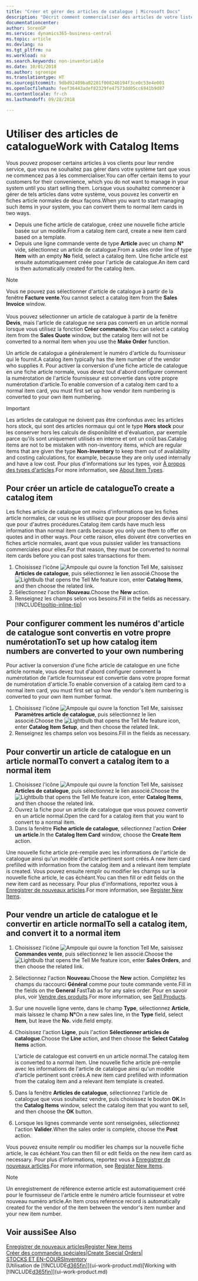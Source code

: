 ```yaml
---
title: "Créer et gérer des articles de catalogue | Microsoft Docs"
description: "Décrit comment commercialiser des articles de votre liste de fournisseurs d'articles mais pas dans votre propre liste d'articles."
documentationcenter: 
author: SorenGP
ms.service: dynamics365-business-central
ms.topic: article
ms.devlang: na
ms.tgt_pltfrm: na
ms.workload: na
ms.search.keywords: non-inventoriable
ms.date: 10/01/2018
ms.author: sgroespe
ms.translationtype: HT
ms.sourcegitcommit: 9dbd92409ba02281f008246194f3ce0c53e4e001
ms.openlocfilehash: feef36443adef82329fe47573dd05cc6941b9d87
ms.contentlocale: fr-ch
ms.lasthandoff: 09/28/2018

---
```

# <a name="work-with-catalog-items"></a><span data-ttu-id="6330f-103">Utiliser des articles de catalogue</span><span class="sxs-lookup"><span data-stu-id="6330f-103">Work with Catalog Items</span></span>
<span data-ttu-id="6330f-104">Vous pouvez proposer certains articles à vos clients pour leur rendre service, que vous ne souhaitez pas gérer dans votre système tant que vous ne commencez pas à les commercialiser.</span><span class="sxs-lookup"><span data-stu-id="6330f-104">You can offer certain items to your customers for their convenience, which you do not want to manage in your system until you start selling them.</span></span> <span data-ttu-id="6330f-105">Lorsque vous souhaitez commencer à gérer de tels articles dans votre système, vous pouvez les convertir en fiches article normales de deux façons.</span><span class="sxs-lookup"><span data-stu-id="6330f-105">When you want to start managing such items in your system, you can convert them to normal item cards in two ways.</span></span>

* <span data-ttu-id="6330f-106">Depuis une fiche article de catalogue, créez une nouvelle fiche article basée sur un modèle.</span><span class="sxs-lookup"><span data-stu-id="6330f-106">From a catalog item card, create a new item card based on a template.</span></span>
* <span data-ttu-id="6330f-107">Depuis une ligne commande vente de type **Article** avec un champ **N°** vide, sélectionnez un article de catalogue.</span><span class="sxs-lookup"><span data-stu-id="6330f-107">From a sales order line of type **Item** with an empty **No** field, select a catalog item.</span></span> <span data-ttu-id="6330f-108">Une fiche article est ensuite automatiquement créée pour l'article de catalogue.</span><span class="sxs-lookup"><span data-stu-id="6330f-108">An item card is then automatically created for the catalog item.</span></span>

> [!NOTE]  
> <span data-ttu-id="6330f-109">Vous ne pouvez pas sélectionner d'article de catalogue à partir de la fenêtre **Facture vente**.</span><span class="sxs-lookup"><span data-stu-id="6330f-109">You cannot select a catalog item from the **Sales Invoice** window.</span></span><br /><br />
> <span data-ttu-id="6330f-110">Vous pouvez sélectionner un article de catalogue à partir de la fenêtre **Devis**, mais l'article de catalogue ne sera pas converti en un article normal lorsque vous utilisez la fonction **Créer commande**.</span><span class="sxs-lookup"><span data-stu-id="6330f-110">You can select a catalog item from the **Sales Quote** window, but the catalog item will not be converted to a normal item when you use the **Make Order** function.</span></span>

<span data-ttu-id="6330f-111">Un article de catalogue a généralement le numéro d'article du fournisseur qui le fournit.</span><span class="sxs-lookup"><span data-stu-id="6330f-111">A catalog item typically has the item number of the vendor who supplies it.</span></span> <span data-ttu-id="6330f-112">Pour activer la conversion d'une fiche article de catalogue en une fiche article normale, vous devez tout d'abord configurer comment la numérotation de l'article fournisseur est convertie dans votre propre numérotation d'article.</span><span class="sxs-lookup"><span data-stu-id="6330f-112">To enable conversion of a catalog item card to a normal item card, you must first set up how vendor item numbering is converted to your own item numbering.</span></span>   

> [!Important]
> <span data-ttu-id="6330f-113">Les articles de catalogue ne doivent pas être confondus avec les articles hors stock, qui sont des articles normaux qui ont le type **Hors stock** pour les conserver hors les calculs de disponibilité et d'évaluation, par exemple parce qu'ils sont uniquement utilisés en interne et ont un coût bas.</span><span class="sxs-lookup"><span data-stu-id="6330f-113">Catalog items are not to be mistaken with non-inventory items, which are regular items that are given the type **Non-Inventory** to keep them out of availability and costing calculations, for example, because they are only used internally and have a low cost.</span></span> <span data-ttu-id="6330f-114">Pour plus d'informations sur les types, voir [À propos des types d'articles](inventory-about-item-types.md).</span><span class="sxs-lookup"><span data-stu-id="6330f-114">For more information, see [About Item Types](inventory-about-item-types.md).</span></span>

## <a name="to-create-a-catalog-item"></a><span data-ttu-id="6330f-115">Pour créer un article de catalogue</span><span class="sxs-lookup"><span data-stu-id="6330f-115">To create a catalog item</span></span>
<span data-ttu-id="6330f-116">Les fiches article de catalogue ont moins d'informations que les fiches article normales, car vous ne les utilisez que pour proposer des devis ainsi que pour d'autres procédures.</span><span class="sxs-lookup"><span data-stu-id="6330f-116">Catalog item cards have much less information than normal item cards because you only use them to offer on quotes and in other ways.</span></span> <span data-ttu-id="6330f-117">Pour cette raison, elles doivent être converties en fiches article normales, avant que vous puissiez valider les transactions commerciales pour elles.</span><span class="sxs-lookup"><span data-stu-id="6330f-117">For that reason, they must be converted to normal item cards before you can post sales transactions for them.</span></span>

1. <span data-ttu-id="6330f-118">Choisissez l'icône ![Ampoule qui ouvre la fonction Tell Me](media/ui-search/search_small.png "Dites-moi ce que vous voulez faire"), saisissez **Articles de catalogue**, puis sélectionnez le lien associé.</span><span class="sxs-lookup"><span data-stu-id="6330f-118">Choose the ![Lightbulb that opens the Tell Me feature](media/ui-search/search_small.png "Tell me what you want to do") icon, enter **Catalog Items**, and then choose the related link.</span></span>
2. <span data-ttu-id="6330f-119">Sélectionnez l'action **Nouveau**.</span><span class="sxs-lookup"><span data-stu-id="6330f-119">Choose the **New** action.</span></span>
3. <span data-ttu-id="6330f-120">Renseignez les champs selon vos besoins.</span><span class="sxs-lookup"><span data-stu-id="6330f-120">Fill in the fields as necessary.</span></span> [!INCLUDE[tooltip-inline-tip](includes/tooltip-inline-tip_md.md)]

## <a name="to-set-up-how-catalog-item-numbers-are-converted-to-your-own-numbering"></a><span data-ttu-id="6330f-121">Pour configurer comment les numéros d'article de catalogue sont convertis en votre propre numérotation</span><span class="sxs-lookup"><span data-stu-id="6330f-121">To set up how catalog item numbers are converted to your own numbering</span></span>
<span data-ttu-id="6330f-122">Pour activer la conversion d'une fiche article de catalogue en une fiche article normale, vous devez tout d'abord configurer comment la numérotation de l'article fournisseur est convertie dans votre propre format de numérotation d'article.</span><span class="sxs-lookup"><span data-stu-id="6330f-122">To enable conversion of a catalog item card to a normal item card, you must first set up how the vendor's item numbering is converted to your own item number format.</span></span>

1. <span data-ttu-id="6330f-123">Choisissez l'icône ![Ampoule qui ouvre la fonction Tell Me](media/ui-search/search_small.png "Dites-moi ce que vous voulez faire"), saisissez **Paramètres article de catalogue**, puis sélectionnez le lien associé.</span><span class="sxs-lookup"><span data-stu-id="6330f-123">Choose the ![Lightbulb that opens the Tell Me feature](media/ui-search/search_small.png "Tell me what you want to do") icon, enter **Catalog Item Setup**, and then choose the related link.</span></span>
2. <span data-ttu-id="6330f-124">Renseignez les champs selon vos besoins.</span><span class="sxs-lookup"><span data-stu-id="6330f-124">Fill in the fields as necessary.</span></span>

## <a name="to-convert-a-catalog-item-to-a-normal-item"></a><span data-ttu-id="6330f-125">Pour convertir un article de catalogue en un article normal</span><span class="sxs-lookup"><span data-stu-id="6330f-125">To convert a catalog item to a normal item</span></span>
1. <span data-ttu-id="6330f-126">Choisissez l'icône ![Ampoule qui ouvre la fonction Tell Me](media/ui-search/search_small.png "Dites-moi ce que vous voulez faire"), saisissez **Articles de catalogue**, puis sélectionnez le lien associé.</span><span class="sxs-lookup"><span data-stu-id="6330f-126">Choose the ![Lightbulb that opens the Tell Me feature](media/ui-search/search_small.png "Tell me what you want to do") icon, enter **Catalog Items**, and then choose the related link.</span></span>
2. <span data-ttu-id="6330f-127">Ouvrez la fiche pour un article de catalogue que vous pouvez convertir en un article normal.</span><span class="sxs-lookup"><span data-stu-id="6330f-127">Open the card for a catalog item that you want to convert to a normal item.</span></span>
3. <span data-ttu-id="6330f-128">Dans la fenêtre **Fiche article de catalogue**, sélectionnez l'action **Créer un article**.</span><span class="sxs-lookup"><span data-stu-id="6330f-128">In the **Catalog Item Card** window, choose the **Create Item** action.</span></span>

<span data-ttu-id="6330f-129">Une nouvelle fiche article pré-remplie avec les informations de l'article de catalogue ainsi qu'un modèle d'article pertinent sont créés.</span><span class="sxs-lookup"><span data-stu-id="6330f-129">A new item card prefilled with information from the catalog item and a relevant item template is created.</span></span> <span data-ttu-id="6330f-130">Vous pouvez ensuite remplir ou modifier les champs sur la nouvelle fiche article, le cas échéant.</span><span class="sxs-lookup"><span data-stu-id="6330f-130">You can then fill or edit fields on the new item card as necessary.</span></span> <span data-ttu-id="6330f-131">Pour plus d'informations, reportez vous à [Enregistrer de nouveaux articles](inventory-how-register-new-items.md).</span><span class="sxs-lookup"><span data-stu-id="6330f-131">For more information, see [Register New Items](inventory-how-register-new-items.md).</span></span>

## <a name="to-sell-a-catalog-item-and-convert-it-to-a-normal-item"></a><span data-ttu-id="6330f-132">Pour vendre un article de catalogue et le convertir en article normal</span><span class="sxs-lookup"><span data-stu-id="6330f-132">To sell a catalog item, and convert it to a normal item</span></span>
1. <span data-ttu-id="6330f-133">Choisissez l'icône ![Ampoule qui ouvre la fonction Tell Me](media/ui-search/search_small.png "Dites-moi ce que vous voulez faire"), saisissez **Commandes vente**, puis sélectionnez le lien associé.</span><span class="sxs-lookup"><span data-stu-id="6330f-133">Choose the ![Lightbulb that opens the Tell Me feature](media/ui-search/search_small.png "Tell me what you want to do") icon, enter **Sales Orders**, and then choose the related link.</span></span>
2. <span data-ttu-id="6330f-134">Sélectionnez l'action **Nouveau**.</span><span class="sxs-lookup"><span data-stu-id="6330f-134">Choose the **New** action.</span></span> <span data-ttu-id="6330f-135">Complétez les champs du raccourci **Général** comme pour toute commande vente.</span><span class="sxs-lookup"><span data-stu-id="6330f-135">Fill in the fields on the **General** FastTab as for any sales order.</span></span> <span data-ttu-id="6330f-136">Pour en savoir plus, voir [Vendre des produits](sales-how-sell-products.md).</span><span class="sxs-lookup"><span data-stu-id="6330f-136">For more information, see [Sell Products](sales-how-sell-products.md).</span></span>
3. <span data-ttu-id="6330f-137">Sur une nouvelle ligne vente, dans le champ **Type**, sélectionnez **Article**, mais laissez le champ **N°**</span><span class="sxs-lookup"><span data-stu-id="6330f-137">On a new sales line, in the **Type** field, select **Item**, but leave the **No.**</span></span> <span data-ttu-id="6330f-138">vide.</span><span class="sxs-lookup"><span data-stu-id="6330f-138">field empty.</span></span>
4. <span data-ttu-id="6330f-139">Choisissez l'action **Ligne**, puis l'action **Sélectionner articles de catalogue**.</span><span class="sxs-lookup"><span data-stu-id="6330f-139">Choose the **Line** action, and then choose the **Select Catalog Items** action.</span></span>

    <span data-ttu-id="6330f-140">L'article de catalogue est converti en un article normal.</span><span class="sxs-lookup"><span data-stu-id="6330f-140">The catalog item is converted to a normal item.</span></span> <span data-ttu-id="6330f-141">Une nouvelle fiche article pré-remplie avec les informations de l'article de catalogue ainsi qu'un modèle d'article pertinent sont créés.</span><span class="sxs-lookup"><span data-stu-id="6330f-141">A new item card prefilled with information from the catalog item and a relevant item template is created.</span></span>
5. <span data-ttu-id="6330f-142">Dans la fenêtre **Articles de catalogue**, sélectionnez l'article de catalogue que vous souhaitez vendre, puis choisissez le bouton **OK**.</span><span class="sxs-lookup"><span data-stu-id="6330f-142">In the **Catalog Items** window, select the catalog item that you want to sell, and then choose the **OK** button.</span></span>
6. <span data-ttu-id="6330f-143">Lorsque les lignes commande vente sont renseignées, sélectionnez l'action **Valider**.</span><span class="sxs-lookup"><span data-stu-id="6330f-143">When the sales order is complete, choose the **Post** action.</span></span>

<span data-ttu-id="6330f-144">Vous pouvez ensuite remplir ou modifier les champs sur la nouvelle fiche article, le cas échéant.</span><span class="sxs-lookup"><span data-stu-id="6330f-144">You can then fill or edit fields on the new item card as necessary.</span></span> <span data-ttu-id="6330f-145">Pour plus d'informations, reportez vous à [Enregistrer de nouveaux articles](inventory-how-register-new-items.md).</span><span class="sxs-lookup"><span data-stu-id="6330f-145">For more information, see [Register New Items](inventory-how-register-new-items.md).</span></span>

> [!NOTE]  
>   <span data-ttu-id="6330f-146">Un enregistrement de référence externe article est automatiquement créé pour le fournisseur de l'article entre le numéro article fournisseur et votre nouveau numéro article.</span><span class="sxs-lookup"><span data-stu-id="6330f-146">An Item cross reference record is automatically created for the vendor of the item between the vendor's item number and your new item number.</span></span>

## <a name="see-also"></a><span data-ttu-id="6330f-147">Voir aussi</span><span class="sxs-lookup"><span data-stu-id="6330f-147">See Also</span></span>
[<span data-ttu-id="6330f-148">Enregistrer de nouveaux articles</span><span class="sxs-lookup"><span data-stu-id="6330f-148">Register New Items</span></span>](inventory-how-register-new-items.md)  
<span data-ttu-id="6330f-149">[Créer des commandes spéciales](sales-how-to-create-special-orders.md)|</span><span class="sxs-lookup"><span data-stu-id="6330f-149">[Create Special Orders](sales-how-to-create-special-orders.md)|</span></span>  
[<span data-ttu-id="6330f-150">STOCKS ET EN-COURS</span><span class="sxs-lookup"><span data-stu-id="6330f-150">Inventory</span></span>](inventory-manage-inventory.md)  
<span data-ttu-id="6330f-151">[Utilisation de [!INCLUDE[d365fin](includes/d365fin_md.md)]](ui-work-product.md)</span><span class="sxs-lookup"><span data-stu-id="6330f-151">[Working with [!INCLUDE[d365fin](includes/d365fin_md.md)]](ui-work-product.md)</span></span>

